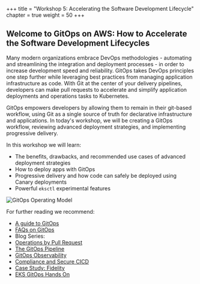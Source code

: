 +++
title = "Workshop 5: Accelerating the Software Development Lifecycle"
chapter = true
weight = 50
+++

## Welcome to GitOps on AWS: How to Accelerate the Software Development Lifecycles

Many modern organizations embrace DevOps methodologies - automating and streamlining the integration and deployment processes - in order to increase development speed and reliability. GitOps takes DevOps principles one step further while leveraging best practices from managing application infrastructure as code. With Git at the center of your delivery pipelines, developers can make pull requests to accelerate and simplify application deployments and operations tasks to Kubernetes.

GitOps empowers developers by allowing them to remain in their git-based workflow, using Git as a single source of truth for declarative infrastructure and applications. In today's workshop, we will be creating a GitOps workflow, reviewing advanced deployment strategies, and implementing progressive delivery.

In this workshop we will learn:

* The benefits, drawbacks, and recommended use cases of advanced deployment strategies
* How to deploy apps with GitOps
* Progressive delivery and how code can safely be deployed using Canary deployments
* Powerful `eksctl` experimental features

![GitOps Operating Model](/images/workshop02_gitops-operating-model.png)

For further reading we recommend:

* [A guide to GitOps](https://www.weave.works/technologies/gitops/)
* [FAQs on GitOps](https://www.weave.works/technologies/gitops-frequently-asked-questions/)
* Blog Series:
 * [Operations by Pull Request](https://www.weave.works/blog/gitops-operations-by-pull-request)
 * [The GitOps Pipeline](https://www.weave.works/blog/the-gitops-pipeline)
 * [GitOps Observability](https://www.weave.works/blog/gitops-part-3-observability)
 * [Compliance and Secure CICD](https://www.weave.works/blog/gitops-compliance-and-secure-cicd)
* [Case Study: Fidelity](https://www.weave.works/blog/gitops-driven-fidelity-fideks)
* [EKS GitOps Hands On](https://eks.handson.flagger.dev/intro/#what-is-gitops)

